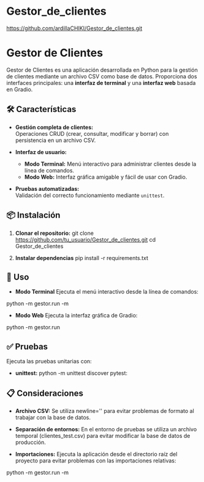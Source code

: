 # Gestor_de_clientes
https://github.com/ardillaCHIKI/Gestor_de_clientes.git

# Gestor de Clientes

Gestor de Clientes es una aplicación desarrollada en Python para la gestión de clientes mediante un archivo CSV como base de datos. Proporciona dos interfaces principales: una **interfaz de terminal** y una **interfaz web** basada en Gradio.

## 🛠️ Características

- **Gestión completa de clientes:**  
  Operaciones CRUD (crear, consultar, modificar y borrar) con persistencia en un archivo CSV.

- **Interfaz de usuario:**  
  - **Modo Terminal:** Menú interactivo para administrar clientes desde la línea de comandos.  
  - **Modo Web:** Interfaz gráfica amigable y fácil de usar con Gradio.

- **Pruebas automatizadas:**  
  Validación del correcto funcionamiento mediante `unittest`.

## 📦 Instalación

1. **Clonar el repositorio:**
   git clone https://github.com/tu_usuario/Gestor_de_clientes.git
   cd Gestor_de_clientes

2. **Instalar dependencias**
pip install -r requirements.txt

## 🚀 Uso

- **Modo Terminal**
Ejecuta el menú interactivo desde la línea de comandos:

python -m gestor.run -m

- **Modo Web**
Ejecuta la interfaz gráfica de Gradio:

python -m gestor.run

## ✅ Pruebas

Ejecuta las pruebas unitarias con:

- **unittest:**
python -m unittest discover
pytest:

## 📋 Consideraciones

- **Archivo CSV:** Se utiliza newline='' para evitar problemas de formato al trabajar con la base de datos.

- **Separación de entornos:** En el entorno de pruebas se utiliza un archivo temporal (clientes_test.csv) para evitar modificar la base de datos de producción.

- **Importaciones:** Ejecuta la aplicación desde el directorio raíz del proyecto para evitar problemas con las importaciones relativas:

python -m gestor.run -m

